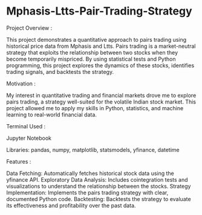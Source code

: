 # Mphasis-Ltts-Pair-Trading-Strategy

Project Overview :

This project demonstrates a quantitative approach to pairs trading using historical price data from Mphasis and Ltts. Pairs trading is a market-neutral strategy that exploits the relationship between two stocks when they become temporarily mispriced. By using statistical tests and Python programming, this project explores the dynamics of these stocks, identifies trading signals, and backtests the strategy.

Motivation :

My interest in quantitative trading and financial markets drove me to explore pairs trading, a strategy well-suited for the volatile Indian stock market. This project allowed me to apply my skills in Python, statistics, and machine learning to real-world financial data.

Terminal Used :

Jupyter Notebook

Libraries: pandas, numpy, matplotlib, statsmodels, yfinance, datetime

Features :

Data Fetching: Automatically fetches historical stock data using the yfinance API.
Exploratory Data Analysis: Includes cointegration tests and visualizations to understand the relationship between the stocks.
Strategy Implementation: Implements the pairs trading strategy with clear, documented Python code.
Backtesting: Backtests the strategy to evaluate its effectiveness and profitability over the past data.

